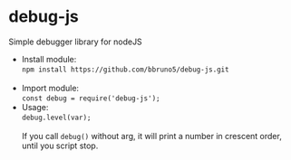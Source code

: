 # debug-js
Simple debugger library for nodeJS

- Install module:<br>
`npm install https://github.com/bbruno5/debug-js.git`<br><br>
- Import module:<br>
`const debug = require('debug-js');`
- Usage:<br>
`debug.level(var);`<br><br>
If you call `debug()` without arg, it will print a number in crescent order, until you script stop.
